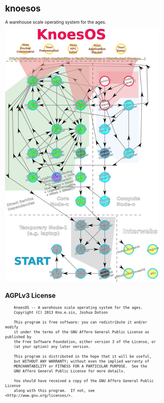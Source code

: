 knoesos
=======

A warehouse scale operating system for the ages.

![Service Dependencies](assets/png/knoesos-service-dependencies.png?raw=true "Service Dependencies")


AGPLv3 License
--------------
```
    KnoesOS -- A warehouse scale operating system for the ages.
    Copyright (C) 2013 Kno.e.sis, Joshua Dotson

    This program is free software: you can redistribute it and/or modify
    it under the terms of the GNU Affero General Public License as published by
    the Free Software Foundation, either version 3 of the License, or
    (at your option) any later version.

    This program is distributed in the hope that it will be useful,
    but WITHOUT ANY WARRANTY; without even the implied warranty of
    MERCHANTABILITY or FITNESS FOR A PARTICULAR PURPOSE.  See the
    GNU Affero General Public License for more details.

    You should have received a copy of the GNU Affero General Public License
    along with this program.  If not, see <http://www.gnu.org/licenses/>.
```
